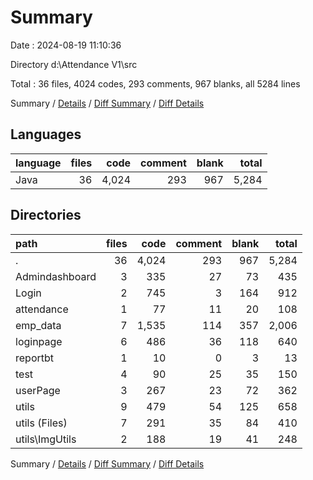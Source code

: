 # Summary

Date : 2024-08-19 11:10:36

Directory d:\\Attendance V1\\src

Total : 36 files,  4024 codes, 293 comments, 967 blanks, all 5284 lines

Summary / [Details](details.md) / [Diff Summary](diff.md) / [Diff Details](diff-details.md)

## Languages
| language | files | code | comment | blank | total |
| :--- | ---: | ---: | ---: | ---: | ---: |
| Java | 36 | 4,024 | 293 | 967 | 5,284 |

## Directories
| path | files | code | comment | blank | total |
| :--- | ---: | ---: | ---: | ---: | ---: |
| . | 36 | 4,024 | 293 | 967 | 5,284 |
| Admindashboard | 3 | 335 | 27 | 73 | 435 |
| Login | 2 | 745 | 3 | 164 | 912 |
| attendance | 1 | 77 | 11 | 20 | 108 |
| emp_data | 7 | 1,535 | 114 | 357 | 2,006 |
| loginpage | 6 | 486 | 36 | 118 | 640 |
| reportbt | 1 | 10 | 0 | 3 | 13 |
| test | 4 | 90 | 25 | 35 | 150 |
| userPage | 3 | 267 | 23 | 72 | 362 |
| utils | 9 | 479 | 54 | 125 | 658 |
| utils (Files) | 7 | 291 | 35 | 84 | 410 |
| utils\\ImgUtils | 2 | 188 | 19 | 41 | 248 |

Summary / [Details](details.md) / [Diff Summary](diff.md) / [Diff Details](diff-details.md)
